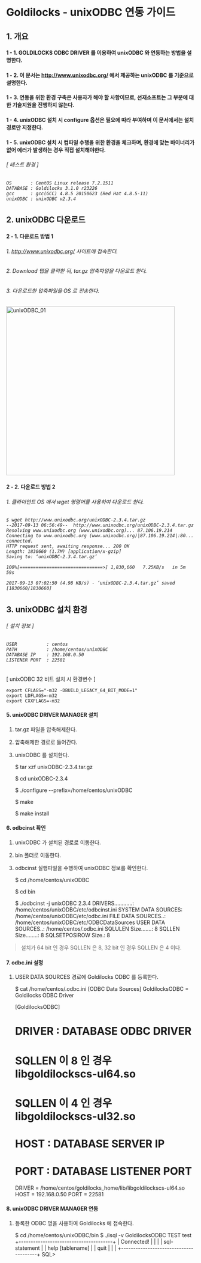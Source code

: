 # Goldilocks - unixODBC 연동 가이드

## 1. 개요

#### 1 - 1. GOLDILOCKS ODBC DRIVER 를 이용하여 unixODBC 와 연동하는 방법을 설명한다.

#### 1 - 2. 이 문서는 http://www.unixodbc.org/ 에서 제공하는 unixODBC 를 기준으로 설명한다.

#### 1 - 3. 연동을 위한 환경 구축은 사용자가 해야 할 사항이므로, 선재소프트는 그 부분에 대한 기술지원을 진행하지 않는다.

#### 1 - 4. unixODBC 설치 시 configure 옵션은 필요에 따라 부여하며 이 문서에서는 설치 경로만 지정한다.

#### 1 - 5. unixODBC 설치 시 컴파일 수행을 위한 환경을 체크하며, 환경에 맞는 바이너리가 없어 에러가 발생하는 경우 직접 설치해야한다.

###### [ 테스트 환경 ]

<h6>

    OS       : CentOS Linux release 7.2.1511
    DATABASE : Goldilocks 3.1.0 r23226
    gcc      : gcc(GCC) 4.8.5 20150623 (Red Hat 4.8.5-11)
    unixODBC : unixODBC v2.3.4

</h6>

## 2. unixODBC 다운로드

#### 2 - 1. 다운로드 방법 1

###### 1. http://www.unixodbc.org/ 사이트에 접속한다.

###### 2. Download 탭을 클릭한 뒤, tar.gz 압축파일을 다운로드 한다.

###### 3. 다운로드한 압축파일을 OS 로 전송한다.

<img src="E:\pic\unixODBC\unixODBC_01.jpg" alt="unixODBC_01" style="width : 450px;"/>

#### 2 - 2. 다운로드 방법 2

###### 1. 클라이언트 OS 에서 wget 명령어를 사용하여 다운로드 한다.

<h6>

    $ wget http://www.unixodbc.org/unixODBC-2.3.4.tar.gz
    --2017-09-13 06:56:49--  http://www.unixodbc.org/unixODBC-2.3.4.tar.gz
    Resolving www.unixodbc.org (www.unixodbc.org)... 87.106.19.214
    Connecting to www.unixodbc.org (www.unixodbc.org)|87.106.19.214|:80... connected.
    HTTP request sent, awaiting response... 200 OK
    Length: 1830660 (1.7M) [application/x-gzip]
    Saving to: ‘unixODBC-2.3.4.tar.gz’

    100%[===============================>] 1,830,660   7.25KB/s   in 5m 59s

    2017-09-13 07:02:50 (4.98 KB/s) - ‘unixODBC-2.3.4.tar.gz’ saved [1830660/1830660]

</h6>

## 3. unixODBC 설치 환경

###### [ 설치 정보 ]

<h6>

    USER           : centos
    PATH           : /home/centos/unixODBC
    DATABASE IP    : 192.168.0.50
    LISTENER PORT  : 22581

</h6>

[ unixODBC 32 비트 설치 시 환경변수 ]

    export CFLAGS="-m32 -DBUILD_LEGACY_64_BIT_MODE=1"
    export LDFLAGS=-m32
    export CXXFLAGS=-m32

#### 5. unixODBC DRIVER MANAGER 설치

1. tar.gz 파일을 압축해제한다.
2. 압축해제한 경로로 들어간다.
3. unixODBC 를 설치한다.


    $ tar xzf unixODBC-2.3.4.tar.gz

    $ cd unixODBC-2.3.4

    $ ./configure --prefix=/home/centos/unixODBC

    $ make

    $ make install

#### 6. odbcinst 확인

1. unixODBC 가 설치된 경로로 이동한다.
2. bin 폴더로 이동한다.
3. odbcinst 실행파일을 수행하여 unixODBC 정보를 확인한다.


    $ cd /home/centos/unixODBC

    $ cd bin

    $ ./odbcinst -j
    unixODBC 2.3.4
    DRIVERS............: /home/centos/unixODBC/etc/odbcinst.ini
    SYSTEM DATA SOURCES: /home/centos/unixODBC/etc/odbc.ini
    FILE DATA SOURCES..: /home/centos/unixODBC/etc/ODBCDataSources
    USER DATA SOURCES..: /home/centos/.odbc.ini
    SQLULEN Size.......: 8
    SQLLEN Size........: 8
    SQLSETPOSIROW Size.: 8

> 설치가 64 bit 인 경우 SQLLEN 은 8, 32 bit 인 경우 SQLLEN 은 4 이다.

#### 7. odbc.ini 설정

1. USER DATA SOURCES 경로에 Goldilocks ODBC 를 등록한다.


    $ cat /home/centos/.odbc.ini
    [ODBC Data Sources]
    GoldilocksODBC = Goldilocks ODBC Driver

    [GoldilocksODBC]
    # DRIVER : DATABASE ODBC DRIVER
    #  SQLLEN 이 8 인 경우 libgoldilockscs-ul64.so
    #  SQLLEN 이 4 인 경우 libgoldilockscs-ul32.so
    # HOST   : DATABASE SERVER IP
    # PORT   : DATABASE LISTENER PORT
    DRIVER = /home/centos/goldilocks_home/lib/libgoldilockscs-ul64.so
    HOST   = 192.168.0.50
    PORT   = 22581

#### 8. unixODBC DRIVER MANAGER 연동

 1. 등록한 ODBC 명을 사용하여 Goldilocks 에 접속한다.


    $ cd /home/centos/unixODBC/bin
    $ ./isql -v GoldilocksODBC TEST test
     +---------------------------------------+
     | Connected!                            |
     |                                       |
     | sql-statement                         |
     | help [tablename]                      |
     | quit                                  |
     |                                       |
     +---------------------------------------+
     SQL>
